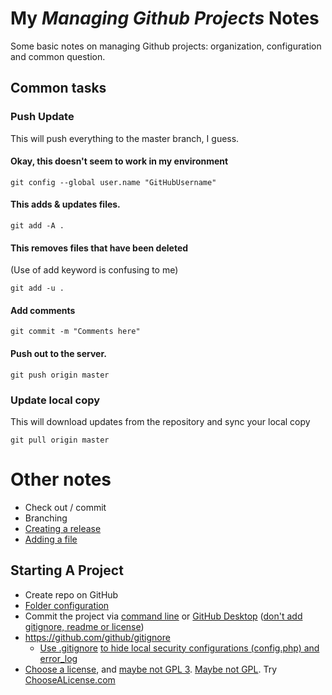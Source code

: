 # My *Managing Github Projects* Notes
Some basic notes on managing Github projects: organization, configuration and common question.

## Common tasks

### Push Update
This will push everything to the master branch, I guess.

#### Okay, this doesn't seem to work in my environment
```
git config --global user.name "GitHubUsername"
```

#### This adds & updates files.
```
git add -A .
```

#### This removes files that have been deleted
(Use of add keyword is confusing to me)
```
git add -u .
```

#### Add comments
```
git commit -m "Comments here"
```

#### Push out to the server.
```
git push origin master
```

### Update local copy
This will download updates from the repository and sync your local copy

```git pull origin master```


# Other notes

* Check out / commit
* Branching
* [Creating a release](https://help.github.com/articles/creating-releases/)
* [Adding a file](https://help.github.com/articles/adding-a-file-to-a-repository-using-the-command-line/)

## Starting A Project
* Create repo on GitHub
* [Folder configuration](https://github.com/kriasoft/Folder-Structure-Conventions)
* Commit the project via [command line](https://help.github.com/articles/adding-an-existing-project-to-github-using-the-command-line/) or [GitHub Desktop](https://help.github.com/articles/adding-an-existing-project-to-github-using-the-command-line/) ([don't add gitignore, readme or license](https://help.github.com/articles/adding-an-existing-project-to-github-using-the-command-line/))
* https://github.com/github/gitignore
  * [Use .gitignore](https://git-scm.com/docs/gitignore) [to hide local security configurations (config.php) and error_log](https://stackoverflow.com/a/3319626)
* [Choose a license](https://help.github.com/articles/licensing-a-repository/), and [maybe not GPL 3](https://www.cnet.com/news/torvalds-no-gpl-3-for-linux/). [Maybe not GPL](http://lucumr.pocoo.org/2009/2/12/are-you-sure-you-want-to-use-gpl/). Try [ChooseALicense.com](https://choosealicense.com/)
